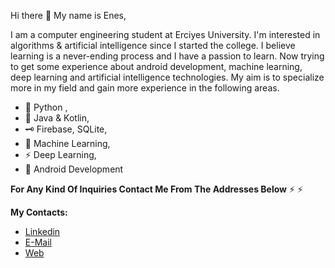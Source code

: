Hi there 👋
My name is Enes,

I am a computer engineering student at Erciyes University. I'm interested in algorithms & artificial intelligence since I started the college. I believe learning is a never-ending process and I have a passion to learn. Now trying to get some experience about android development, machine learning, deep learning and artificial intelligence technologies. My aim is to specialize more in my field and gain more experience in the following areas.

- 🔭 Python ,
- 🌱 Java & Kotlin,
- 🗝  Firebase, SQLite,
- 👯 Machine Learning,
- ⚡ Deep Learning,
- 💬 Android Development

**For Any Kind Of Inquiries Contact Me From The Addresses Below**
⚡
⚡

****My Contacts:****
- [Linkedin](https://www.linkedin.com/in/enesgunumdogdu/)
- [E-Mail](mailto:me@enesgunumdogdu.com.tr)
- [Web](https://www.enesgunumdogdu.com.tr)
